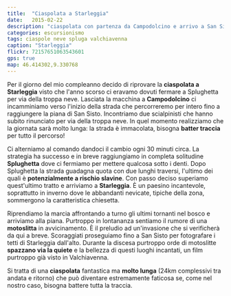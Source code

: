 ```yaml
---
title:  "Ciaspolata a Starleggia"
date:   2015-02-22
description: "ciaspolata con partenza da Campodolcino e arrivo a San Sisto passando per Starleggia"
categories: escursionismo
tags: ciaspole neve spluga valchiavenna
caption: "Starleggia"
flickr: 72157651063543601
gps: true
map: 46.414302,9.330768
---
```


Per il giorno del mio compleanno decido di riprovare la **ciaspolata a Starleggia** visto che l'anno scorso ci eravamo dovuti fermare a Splughetta per via della troppa neve. Lasciata la macchina a **Campodolcino** ci incamminiamo verso l'inizio della strada che percorreremo per intero fino a raggiungere la piana di San Sisto. Incontriamo due scialpinisti che hanno subito rinunciato per via della troppa neve. In quel momento realizziamo che la giornata sarà molto lunga: la strada è immacolata, bisogna **batter traccia** per tutto il percorso! 

Ci alterniamo al comando dandoci il cambio ogni 30 minuti circa. La strategia ha successo e in breve raggiungiamo in completa solitudine **Splughetta** dove ci fermiamo per mettere qualcosa sotto i denti. Dopo Splughetta la strada guadagna quota con due lunghi traversi, l'ultimo dei quali è **potenzialmente a rischio slavine**. Con passo deciso superiamo quest'ultimo tratto e arriviamo a **Starleggia**. È un paesino incantevole, soprattutto in inverno dove le abbandanti nevicate, tipiche della zona, sommergono la caratteristica chiesetta.

Riprendiamo la marcia affrontando a turno gli ultimi tornanti nel bosco e arriviamo alla piana. Purtroppo in lontananza sentiamo il rumore di una **motoslitta** in avvicinamento. È il preludio ad un'invasione che si verificherà da qui a breve. Scoraggiati proseguiamo fino a San Sisto per fotografare i tetti di Starleggia dall'alto. Durante la discesa purtroppo orde di motoslitte **spazzano via la quiete** e la bellezza di questi luoghi incantati, un film purtroppo già visto in Valchiavenna.

Si tratta di una **ciaspolata** fantastica ma **molto lunga** (24km complessivi tra andata e ritorno) che può diventare estremamente faticosa se, come nel nostro caso, bisogna battere tutta la traccia.